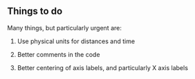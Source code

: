 ## Things to do

Many things, but particularly urgent are:

1. Use physical units for distances and time

2. Better comments in the code

3. Better centering of axis labels, and particularly X axis labels
